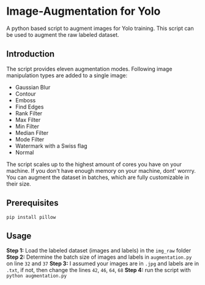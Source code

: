 # Image-Augmentation for Yolo
A python based script to augment images for Yolo training. This script can be used to augment the raw labeled dataset. 

## Introduction
The script provides eleven augmentation modes. Following image manipulation types are added to a single image:

- Gaussian Blur
- Contour
- Emboss
- Find Edges
- Rank Filter
- Max Filter
- Min Filter
- Median Filter
- Mode Filter
- Watermark with a Swiss flag
- Normal

The script scales up to the highest amount of cores you have on your machine. If you don't have enough memory on your machine, dont' worrry. You can augment the dataset in batches, which are fully customizable in their size.

## Prerequisites
```pip install pillow```

## Usage ##
**Step 1:** Load the labeled dataset (images and labels) in the `img_raw` folder
**Step 2:** Determine the batch size of images and labels in `augmentation.py` on line `32` and `37`
**Step 3:** I assumed your images are in `.jpg` and labels are in `.txt`, if not, then change the lines `42`, `46`, `64`, `68`
**Step 4:** run the script with `python augmentation.py`
